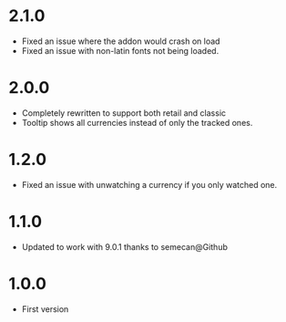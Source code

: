 # 2.1.0
- Fixed an issue where the addon would crash on load
- Fixed an issue with non-latin fonts not being loaded.

# 2.0.0
- Completely rewritten to support both retail and classic
- Tooltip shows all currencies instead of only the tracked ones.

# 1.2.0
- Fixed an issue with unwatching a currency if you only watched one.

# 1.1.0
- Updated to work with 9.0.1 thanks to semecan@Github

# 1.0.0
- First version
